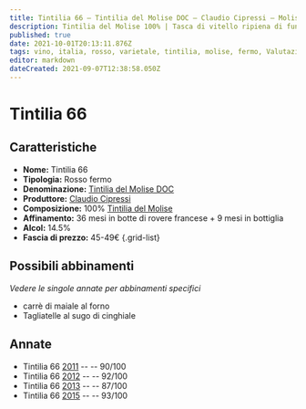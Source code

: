```yaml
---
title: Tintilia 66 – Tintilia del Molise DOC – Claudio Cipressi – Molise (IT) – 45-49€ – 3★-5★
description: Tintilia del Molise 100% | Tasca di vitello ripiena di funghi – Tagliatelle al sugo di cinghiale
published: true
date: 2021-10-01T20:13:11.876Z
tags: vino, italia, rosso, varietale, tintilia, molise, fermo, Valutazioni | 5 stelle, tasca di vitello ripiena di funghi, Tagliatelle al sugo di cinghiale, Prezzi | 45-49€
editor: markdown
dateCreated: 2021-09-07T12:38:58.050Z
---
```


# Tintilia 66

## Caratteristiche
- **Nome:** Tintilia 66
- **Tipologia:** Rosso fermo
- **Denominazione:** [Tintilia del Molise DOC](/denominazioni/Italia/Molise/DOC/Tintilia-del-Molise) 
- **Produttore:** [Claudio Cipressi](/produttori/Italia/Molise/Claudio-Cipressi) 
- **Composizione:** 100% [Tintilia del Molise](/vitigni/Italia/bacca-nera/tintilia-del-molise)
- **Affinamento:** 36 mesi in botte di rovere francese + 9 mesi in bottiglia
- **Alcol:** 14.5%
- **Fascia di prezzo:** 45-49€
{.grid-list}



## Possibili abbinamenti
*Vedere le singole annate per abbinamenti specifici*

-  carrè di maiale al forno
-  Tagliatelle al sugo di cinghiale

## Annate
- Tintilia 66 [2011](/vini/Italia/Molise/Claudio-Cipressi/Tintilia-66/2011) -- <span class="star-4"></span> -- 90/100
- Tintilia 66 [2012](/vini/Italia/Molise/Claudio-Cipressi/Tintilia-66/2012) -- <span class="star-5"></span> -- 92/100
- Tintilia 66 [2013](/vini/Italia/Molise/Claudio-Cipressi/Tintilia-66/2013) -- <span class="star-3"></span> -- 87/100
- Tintilia 66 [2015](/vini/Italia/Molise/Claudio-Cipressi/Tintilia-66/2015) -- <span class="star-5"></span> -- 93/100




